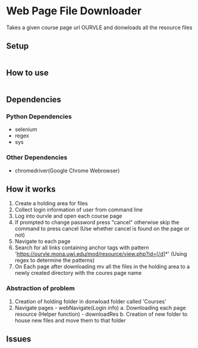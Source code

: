 # Web Page File Downloader

Takes a given course page url OURVLE and donwloads all the resource files

## Setup

```bash

```

## How to use

```bash

```

## Dependencies

### Python Dependencies
- selenium
- regex 
- sys

### Other Dependencies 
- chromedriver(Google Chrome Webrowser)

## How it works 

1. Create a holding area for files 
2. Collect login information of user from command line 
3. Log into ourvle and open each course page
4. If prompted to change password press "cancel" otherwise skip the command to press cancel (Use whether cancel is found on the page or not) 
5. Navigate to each page 
6. Search for all links containing anchor tags with pattern 'https://ourvle.mona.uwi.edu/mod/resource/view.php?id=[/d]*' (Using regex to determine the patterns)
7. On Each page after downloading mv all the files in the holding area to a newly created directory with the coures page name

### Abstraction of problem 

1. Creation of holding folder in donwload folder called 'Courses' 
2. Navigate pages - webNavigate(Login info)
	a. Downloading each page resource (Helper function) - downloadRes
	b. Creation of new folder to house new files and move them to that folder

## Issues


